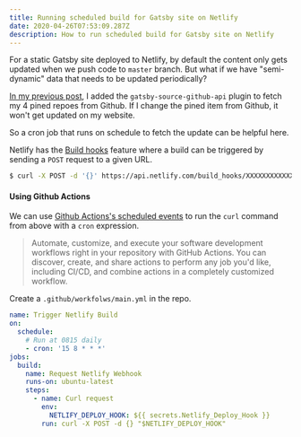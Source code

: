 ```yaml
---
title: Running scheduled build for Gatsby site on Netlify
date: 2020-04-26T07:53:09.287Z
description: How to run scheduled build for Gatsby site on Netlify
---
```

For a static Gatsby site deployed to Netlify, by default the content only gets updated when we push code to `master` branch. But what if we have "semi-dynamic" data that needs to be updated periodically?

[In my previous post](https://fraserxu.dev/loading-github-data-into-gatsby-sites/), I added the `gatsby-source-github-api` plugin to fetch my 4 pined repoes from Github. If I change the pined item from Github, it won't get updated on my website.

So a cron job that runs on schedule to fetch the update can be helpful here.

Netlify has the [Build hooks](https://docs.netlify.com/configure-builds/build-hooks/) feature where a build can be triggered by sending a `POST` request to a given URL. 

```sh
$ curl -X POST -d '{}' https://api.netlify.com/build_hooks/XXXXXXXXXXXXXXX
```

#### Using Github Actions

We can use [Github Actions's scheduled events](https://help.github.com/en/actions/reference/events-that-trigger-workflows#scheduled-events-schedule) to run the `curl` command from above with a `cron` expression.

> Automate, customize, and execute your software development workflows right in your repository with GitHub Actions. You can discover, create, and share actions to perform any job you'd like, including CI/CD, and combine actions in a completely customized workflow.

Create a `.github/workfolws/main.yml` in the repo.


```yml
name: Trigger Netlify Build
on:
  schedule:
    # Run at 0815 daily
    - cron: '15 8 * * *'
jobs:
  build:
    name: Request Netlify Webhook
    runs-on: ubuntu-latest
    steps:
      - name: Curl request
        env:
          NETLIFY_DEPLOY_HOOK: ${{ secrets.Netlify_Deploy_Hook }}
        run: curl -X POST -d {} "$NETLIFY_DEPLOY_HOOK"
```

